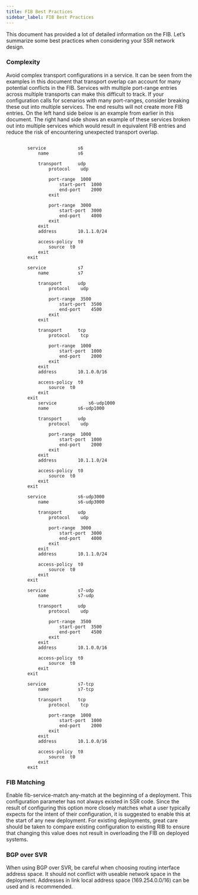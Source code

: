 ```yaml
---
title: FIB Best Practices
sidebar_label: FIB Best Practices
---
```


This document has provided a lot of detailed information on the FIB. Let’s summarize some best practices when considering your SSR network design.

### Complexity

Avoid complex transport configurations in a service. It can be seen from the examples in this document that transport overlap can account for many potential conflicts in the FIB. Services with multiple port-range entries across multiple transports can make this difficult to track. If your configuration calls for scenarios with many port-ranges, consider breaking these out into multiple services. The end results will not create more FIB entries. On the left hand side below is an example from earlier in this document. The right hand side shows an example of these services broken out into multiple services which would result in equivalent FIB entries and reduce the risk of encountering unexpected transport overlap.
```

        service            s6
            name           s6

            transport      udp
                protocol    udp

                port-range  1000
                    start-port  1000
                    end-port    2000
                exit

                port-range  3000
                    start-port  3000
                    end-port    4000
                exit
            exit
            address        10.1.1.0/24

            access-policy  t0
                source  t0
            exit
        exit

        service            s7
            name           s7

            transport      udp
                protocol    udp

                port-range  3500
                    start-port  3500
                    end-port    4500
                exit
            exit

            transport      tcp
                protocol    tcp

                port-range  1000
                    start-port  1000
                    end-port    2000
                exit
            exit
            address        10.1.0.0/16

            access-policy  t0
                source  t0
            exit
        exit
	        service            s6-udp1000
            name           s6-udp1000

            transport      udp
                protocol    udp

                port-range  1000
                    start-port  1000
                    end-port    2000
                exit
            exit
            address        10.1.1.0/24

            access-policy  t0
                source  t0
            exit
        exit

        service            s6-udp3000
            name           s6-udp3000

            transport      udp
                protocol    udp

                port-range  3000
                    start-port  3000
                    end-port    4000
                exit
            exit
            address        10.1.1.0/24

            access-policy  t0
                source  t0
            exit
        exit

        service            s7-udp
            name           s7-udp

            transport      udp
                protocol    udp

                port-range  3500
                    start-port  3500
                    end-port    4500
                exit
            exit
            address        10.1.0.0/16

            access-policy  t0
                source  t0
            exit
        exit

        service            s7-tcp
            name           s7-tcp

            transport      tcp
                protocol    tcp

                port-range  1000
                    start-port  1000
                    end-port    2000
                exit
            exit
            address        10.1.0.0/16

            access-policy  t0
                source  t0
            exit
        exit
```

### FIB Matching

Enable fib-service-match any-match at the beginning of a deployment. This configuration parameter has not always existed in SSR code. Since the result of configuring this option more closely matches what a user typically expects for the intent of their configuration, it is suggested to enable this at the start of any new deployment. For existing deployments, great care should be taken to compare existing configuration to existing RIB to ensure that changing this value does not result in overloading the FIB on deployed systems.

### BGP over SVR

When using BGP over SVR, be careful when choosing routing interface address space. It should not conflict with useable network space in the deployment. Addresses in link local address space (169.254.0.0/16) can be used and is recommended. 
